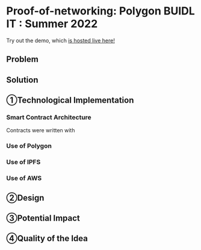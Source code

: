 # Proof-of-networking: Polygon BUIDL IT : Summer 2022

Try out the demo, which [is hosted live here!](https://ceramic.network/)

## Problem



## Solution



## ①Technological Implementation


### Smart Contract Architecture

Contracts were written with 


### Use of Polygon



### Use of IPFS


### Use of AWS


## ②Design


## ③Potential Impact



## ④Quality of the Idea
